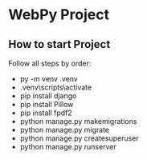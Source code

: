 # WebPy Project

## How to start Project
Follow all steps by order:
- py -m venv .venv
- .venv\scripts\activate
- pip install django
- pip install Pillow
- pip install fpdf2
- python manage.py makemigrations
- python manage.py migrate
- python manage.py createsuperuser
- python manage.py runserver
